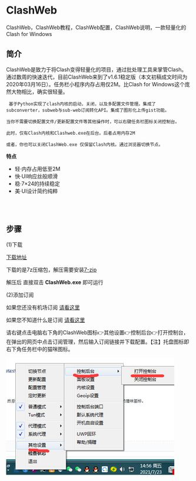 # ClashWeb    
ClashWeb，ClashWeb教程，ClashWeb配置，ClashWeb说明，一款轻量化的Clash for Windows



简介
---

ClashWeb是致力于将Clash变得轻量化的项目，通过批处理工具来掌管Clash。通过数周的快速迭代，目前ClashWeb来到了v1.6.1稳定版（本文初稿成文时间为2020年03月16日）。任务栏小程序内存占用仅2M。比Clash for Windows这个庞然大物相比，确实很轻量。  


` 基于Python实现了clash内核的启动，关闭，以及多配置文件管理。集成了subconverter，subweb与sub-web订阅转化API。集成了图形化上传gist功能。`

`当你不需要切换配置文件/更新配置文件等其他操作时，可以右键任务栏图标关闭控制台。`

`此时，仅有Clash内核和Clashweb.exe在后台。后者占用内存2M`

`或者，你也可以关闭ClashWeb.exe 仅保留Clash内核。通过浏览器切换节点。`  



**特点**  

- 轻·内存占用低至2M  
- 快·UI响应丝般顺滑  
- 稳·7×24的持续稳定  
- 美·UI设计简约纯粹  


<br/>
<br/>



步骤
---


(1)下载

[下载地址](https://github.com/lzdnico/ClashWeb/releases)    

下载的是7z压缩包，解压需要安装[7-zip](https://www.7-zip.org/)  

解压后 直接双击 **ClashWeb.exe** 即可运行




(2)添加订阅  

如果您还没有机场订阅 [请看这里](https://github.com/githubvpn007/v2rayNvpn#%E8%8A%82%E7%82%B9%E5%88%86%E4%BA%AB)  

如果您不知道什么是订阅 [请看这里](https://github.com/githubvpn007/v2rayNvpn)  


请右键点击电脑右下角的ClashWeb图标👉其他设置👉控制后台👉打开控制台，在弹出的网页中点击订阅管理，然后输入订阅链接并下载配置。【注】托盘图标即右下角任务栏中的猫咪图标。  

![](https://github.com/githubvpn007/ClashWeb/blob/main/images/1.png)














